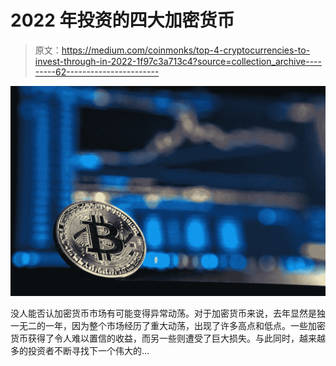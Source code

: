 # 2022 年投资的四大加密货币

> 原文：<https://medium.com/coinmonks/top-4-cryptocurrencies-to-invest-through-in-2022-1f97c3a713c4?source=collection_archive---------62----------------------->

![](img/3d8a882cdddd8ff1029803387e13aef5.png)

没人能否认加密货币市场有可能变得异常动荡。对于加密货币来说，去年显然是独一无二的一年，因为整个市场经历了重大动荡，出现了许多高点和低点。一些加密货币获得了令人难以置信的收益，而另一些则遭受了巨大损失。与此同时，越来越多的投资者不断寻找下一个伟大的…